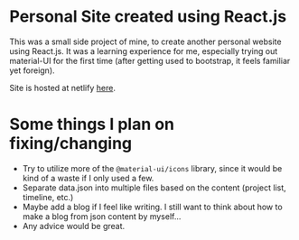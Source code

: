 # Personal Site created using React.js
This was a small side project of mine, to create another personal website using React.js. It was a learning experience for me, especially trying out material-UI for the first time (after getting used to bootstrap, it feels familiar yet foreign).

Site is hosted at netlify [here](https://sebastianaldi-17.netlify.app/).

# Some things I plan on fixing/changing
- Try to utilize more of the `@material-ui/icons` library, since it would be kind of a waste if I only used a few.
- Separate data.json into multiple files based on the content (project list, timeline, etc.)
- Maybe add a blog if I feel like writing. I still want to think about how to make a blog from json content by myself...
- Any advice would be great.
